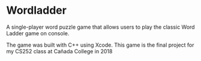 # Wordladder
A single-player word puzzle game that allows users to play the classic Word Ladder game on console.



The game was built with C++ using Xcode. This game is the final project for my CS252 class at Cañada College in 2018

